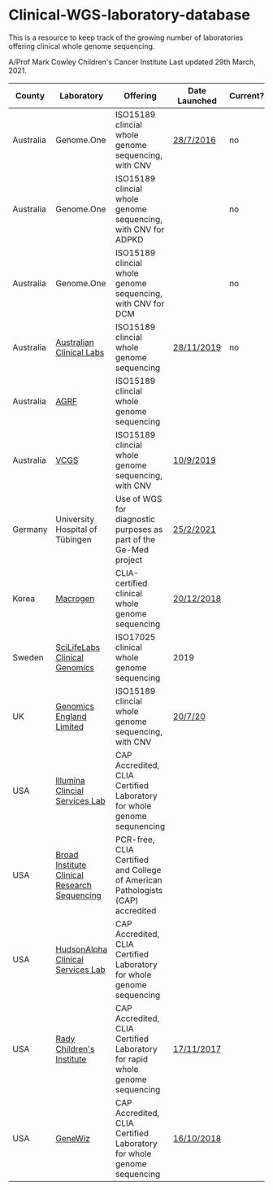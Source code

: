# Clinical-WGS-laboratory-database

This is a resource to keep track of the growing number of laboratories offering clinical whole genome sequencing. 

A/Prof Mark Cowley
Children's Cancer Institute
Last updated 29th March, 2021.

| County    | Laboratory                                                                                                                 | Offering                                                                          | Date Launched                                                                                                                                                                   | Current? |
|-----------|----------------------------------------------------------------------------------------------------------------------------|-----------------------------------------------------------------------------------|---------------------------------------------------------------------------------------------------------------------------------------------------------------------------------|----------|
| Australia | Genome.One                                                                                                                 | ISO15189 clincial whole genome sequencing, with CNV                               | [28/7/2016](https://www.mtpconnect.org.au/Company?Action=Profile&Company_id=614)                                                                                                | no       |
| Australia | Genome.One                                                                                                                 | ISO15189 clincial whole genome sequencing, with CNV for ADPKD                     |                                                                                                                                                                                 | no       |
| Australia | Genome.One                                                                                                                 | ISO15189 clincial whole genome sequencing, with CNV for DCM                       |                                                                                                                                                                                 | no       |
| Australia | [Australian Clinical Labs](https://www.clinicallabs.com.au/)                                                               | ISO15189 clincial whole genome sequencing                                         | [28/11/2019](https://www.360dx.com/sequencing/australian-clinical-labs-garvan-institute-ink-pathology-services-deal#.YGFO-UgzZ-U)                                               | no       |
| Australia | [AGRF](https://www.agrf.org.au/accreditation)                                                                              | ISO15189 clincial whole genome sequencing                                         |                                                                                                                                                                                 |          |
| Australia | [VCGS](https://www.vcgs.org.au/)                                                                                           | ISO15189 clincial whole genome sequencing, with CNV                               | [10/9/2019](https://www.vcgs.org.au/news/new-clinical-whole-genome-sequencing-service-nata-accredited)                                                                          |          |
| Germany   | University Hospital of Tübingen                                                                                            | Use of WGS for diagnostic purposes as part of the Ge-Med project                  | [25/2/2021](https://www.biopharma-reporter.com/Article/2021/02/25/German-program-using-whole-genome-sequencing-to-diagnose-rare-diseases-and-cancer-risk)                       |          |
| Korea     | [Macrogen](https://www.macrogen.com/en/business/ngs_service1.php)                                                          | CLIA-certified clinical whole genome sequencing                                   | [20/12/2018](https://www.bloomberg.com/press-releases/2018-12-20/macrogen-becomes-the-first-clinical-lab-in-korea-to-receive-clia-accreditation)                                |          |
| Sweden    | [SciLifeLabs Clinical Genomics](https://www.scilifelab.se/facilities/clinical-genomics-stockholm/)                         | ISO17025 clinical whole genome sequencing                                         | 2019                                                                                                                                                                            |          |
| UK        | [Genomics England Limited](https://www.genomicsengland.co.uk/)                                                             | ISO15189 clincial whole genome sequencing, with CNV                               | [20/7/20](https://www.ukas.com/wp-content/uploads/schedule_uploads/00007/10170Medical%20Single.pdf)                                                                             |          |
| USA       | [Illumina Clincial Services Lab](https://www.illumina.com/clinical/illumina_clinical_laboratory.html)                      | CAP Accredited, CLIA Certified Laboratory for whole genome sequnencing            |                                                                                                                                                                                 |          |
| USA       | [Broad Institute Clinical Research Sequencing](http://genomics.broadinstitute.org/products/clinical-research-sequencing)   | PCR-free, CLIA Certified  and   College of American Pathologists (CAP) accredited |                                                                                                                                                                                 |          |
| USA       | [HudsonAlpha Clinical Services Lab](https://clinicallab.org/)                                                              | CAP Accredited, CLIA Certified Laboratory for whole genome sequencing             |                                                                                                                                                                                 |          |
| USA       | [Rady Children's Institute](https://www.radygenomics.org/our-work/clinical-genome-center/)                                 | CAP Accredited, CLIA Certified Laboratory for rapid whole genome   sequencing     | [17/11/2017](https://www.rchsd.org/about-us/newsroom/press-releases/clinical-grade-rapid-whole-genome-sequencing-now-offered-at-rady-childrens-institute-for-genomic-medicine/) |          |
| USA       | [GeneWiz](https://www.genewiz.com/Public/Services/Clinical-Services/CLIA-Whole-Genome-Sequencing)                          | CAP Accredited, CLIA Certified Laboratory for whole genome   sequencing           | [16/10/2018](https://www.biospace.com/article/genewiz-introduces-clia-compliant-next-generation-sequencing-services-at-ashg/)                                                   |          |
